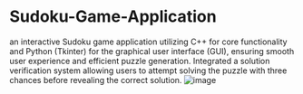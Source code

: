 # Sudoku-Game-Application
an interactive Sudoku game application utilizing C++ for core functionality and Python (Tkinter) for the graphical user interface (GUI), ensuring smooth user experience and efficient puzzle generation. Integrated a solution verification system allowing users to attempt solving the puzzle with three chances before revealing the correct solution.
![image](https://github.com/user-attachments/assets/45074e2a-de25-4d9d-81c3-445262fda8a9)
